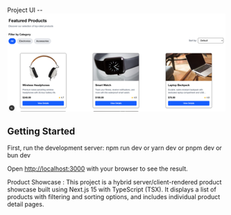 Project UI --
![project Image](https://raw.githubusercontent.com/Kamakshi-Aruna/NextJs-Product-Showcase/refs/heads/master/public/project-ui.png)

## Getting Started

First, run the development server:
npm run dev or yarn dev or pnpm dev or bun dev


Open [http://localhost:3000](http://localhost:3000) with your browser to see the result.

Product Showcase :
          This project is a hybrid server/client-rendered product showcase built using Next.js 15 with TypeScript (TSX). It displays a list of products with filtering and sorting options, and includes individual product detail pages.
